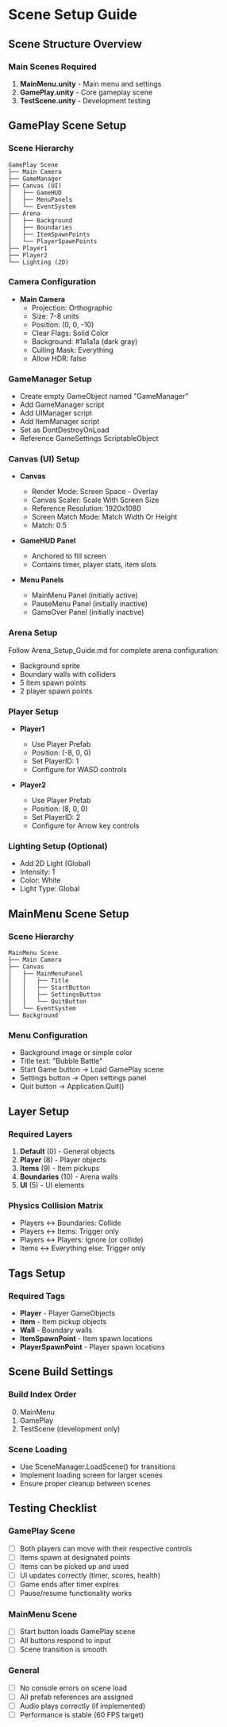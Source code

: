 # Scene Setup Guide

## Scene Structure Overview

### Main Scenes Required
1. **MainMenu.unity** - Main menu and settings
2. **GamePlay.unity** - Core gameplay scene  
3. **TestScene.unity** - Development testing

## GamePlay Scene Setup

### Scene Hierarchy
```
GamePlay Scene
├── Main Camera
├── GameManager
├── Canvas (UI)
│   ├── GameHUD
│   ├── MenuPanels
│   └── EventSystem
├── Arena
│   ├── Background
│   ├── Boundaries
│   ├── ItemSpawnPoints
│   └── PlayerSpawnPoints
├── Player1
├── Player2
└── Lighting (2D)
```

### Camera Configuration
- **Main Camera**
  - Projection: Orthographic
  - Size: 7-8 units
  - Position: (0, 0, -10)
  - Clear Flags: Solid Color
  - Background: #1a1a1a (dark gray)
  - Culling Mask: Everything
  - Allow HDR: false

### GameManager Setup
- Create empty GameObject named "GameManager"
- Add GameManager script
- Add UIManager script  
- Add ItemManager script
- Set as DontDestroyOnLoad
- Reference GameSettings ScriptableObject

### Canvas (UI) Setup
- **Canvas**
  - Render Mode: Screen Space - Overlay
  - Canvas Scaler: Scale With Screen Size
  - Reference Resolution: 1920x1080
  - Screen Match Mode: Match Width Or Height
  - Match: 0.5

- **GameHUD Panel**
  - Anchored to fill screen
  - Contains timer, player stats, item slots

- **Menu Panels**
  - MainMenu Panel (initially active)
  - PauseMenu Panel (initially inactive)
  - GameOver Panel (initially inactive)

### Arena Setup
Follow Arena_Setup_Guide.md for complete arena configuration:
- Background sprite
- Boundary walls with colliders
- 5 item spawn points
- 2 player spawn points

### Player Setup
- **Player1**
  - Use Player Prefab
  - Position: (-8, 0, 0)
  - Set PlayerID: 1
  - Configure for WASD controls

- **Player2**
  - Use Player Prefab
  - Position: (8, 0, 0)
  - Set PlayerID: 2
  - Configure for Arrow key controls

### Lighting Setup (Optional)
- Add 2D Light (Global)
- Intensity: 1
- Color: White
- Light Type: Global

## MainMenu Scene Setup

### Scene Hierarchy
```
MainMenu Scene
├── Main Camera
├── Canvas
│   ├── MainMenuPanel
│   │   ├── Title
│   │   ├── StartButton
│   │   ├── SettingsButton
│   │   └── QuitButton
│   └── EventSystem
└── Background
```

### Menu Configuration
- Background image or simple color
- Title text: "Bubble Battle"
- Start Game button → Load GamePlay scene
- Settings button → Open settings panel
- Quit button → Application.Quit()

## Layer Setup

### Required Layers
1. **Default** (0) - General objects
2. **Player** (8) - Player objects
3. **Items** (9) - Item pickups
4. **Boundaries** (10) - Arena walls
5. **UI** (5) - UI elements

### Physics Collision Matrix
- Players ↔ Boundaries: Collide
- Players ↔ Items: Trigger only
- Players ↔ Players: Ignore (or collide)
- Items ↔ Everything else: Trigger only

## Tags Setup

### Required Tags
- **Player** - Player GameObjects
- **Item** - Item pickup objects
- **Wall** - Boundary walls
- **ItemSpawnPoint** - Item spawn locations
- **PlayerSpawnPoint** - Player spawn locations

## Scene Build Settings

### Build Index Order
0. MainMenu
1. GamePlay
2. TestScene (development only)

### Scene Loading
- Use SceneManager.LoadScene() for transitions
- Implement loading screen for larger scenes
- Ensure proper cleanup between scenes

## Testing Checklist

### GamePlay Scene
- [ ] Both players can move with their respective controls
- [ ] Items spawn at designated points
- [ ] Items can be picked up and used
- [ ] UI updates correctly (timer, scores, health)
- [ ] Game ends after timer expires
- [ ] Pause/resume functionality works

### MainMenu Scene  
- [ ] Start button loads GamePlay scene
- [ ] All buttons respond to input
- [ ] Scene transition is smooth

### General
- [ ] No console errors on scene load
- [ ] All prefab references are assigned
- [ ] Audio plays correctly (if implemented)
- [ ] Performance is stable (60 FPS target)